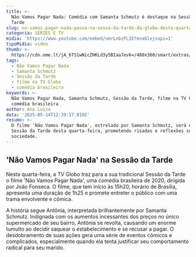 ```yaml
---
title: >-
  Não Vamos Pagar Nada: Comédia com Samanta Schmutz é destaque na Sessão da
  Tarde
slug: no-vamos-pagar-nada-passa-na-sesso-da-tarde-da-globo-desta-quarta
categoria: SÉRIES E TV
midia: 'https://www.youtube.com/embed/umrLnbzFLIE?enablejsapi=1'
tipoMidia: video
thumb: >-
  https://cdn.ome.lt/jA_6TS1wNicZHKLd3ySBIaa7evk=/480x360/smart/extras/conteudos/naovamospagarnada.jpg
tags:
  - Não Vamos Pagar Nada
  - Samanta Schmutz
  - Sessão da Tarde
  - filme na TV Globo
  - comédia brasileira
keywords: >-
  Não Vamos Pagar Nada, Samanta Schmutz, Sessão da Tarde, filme na TV Globo,
  comédia brasileira
author: Ana Luiza
data: '2025-05-14T12:39:17.019Z'
resumo: >-
  O filme 'Não Vamos Pagar Nada', estrelado por Samanta Schmutz, será exibido na
  Sessão da Tarde desta quarta-feira, prometendo risadas e reflexões sobre a
  sociedade.
---
```


## 'Não Vamos Pagar Nada' na Sessão da Tarde

Nesta quarta-feira, a TV Globo traz para a sua tradicional Sessão da Tarde o filme 'Não Vamos Pagar Nada', uma comédia brasileira de 2020, dirigida por João Fonseca. O filme, que tem início às 15h20, horário de Brasília, apresenta uma duração de 1h25 e promete entreter o público com uma trama envolvente e cômica.

A história segue Antônia, interpretada brilhantemente por Samanta Schmutz. Indignada com os aumentos incessantes dos preços no único supermercado de seu bairro, Antônia se revolta, causando um enorme tumulto ao decidir saquear o estabelecimento e se recusar a pagar. O desdobramento de suas ações gera uma série de eventos cômicos e complicados, especialmente quando ela tenta justificar seu comportamento radical para seu marido.
